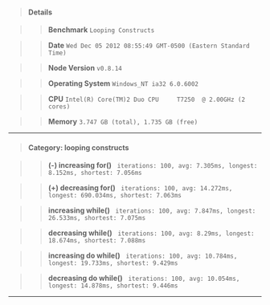> #### Details

>> **Benchmark** ```Looping Constructs```

>> **Date** ```Wed Dec 05 2012 08:55:49 GMT-0500 (Eastern Standard Time)```

>> **Node Version** ```v0.8.14```

>> **Operating System** ```Windows_NT ia32 6.0.6002```

>> **CPU** ```Intel(R) Core(TM)2 Duo CPU     T7250  @ 2.00GHz (2 cores)```

>> **Memory** ```3.747 GB (total), 1.735 GB (free)```



---

> #### Category: looping constructs

>> **(-) increasing for()** ``` iterations: 100, avg: 7.305ms, longest: 8.152ms, shortest: 7.056ms```

>> **(+) decreasing for()** ``` iterations: 100, avg: 14.272ms, longest: 690.034ms, shortest: 7.063ms```

>> **increasing while()** ``` iterations: 100, avg: 7.847ms, longest: 26.533ms, shortest: 7.075ms```

>> **decreasing while()** ``` iterations: 100, avg: 8.29ms, longest: 18.674ms, shortest: 7.088ms```

>> **increasing do while()** ``` iterations: 100, avg: 10.784ms, longest: 19.733ms, shortest: 9.429ms```

>> **decreasing do while()** ``` iterations: 100, avg: 10.054ms, longest: 14.878ms, shortest: 9.446ms```



---

